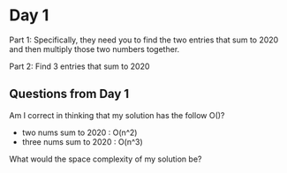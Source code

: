 # Day 1

Part 1: Specifically, they need you to find the two entries that sum to 2020 and then multiply those two numbers together.

Part 2: Find 3 entries that sum to 2020


## Questions from Day 1 ###

Am I correct in thinking that my solution has the follow O()?
- two nums sum to 2020 : O(n^2)
- three nums sum to 2020 : O(n^3)

What would the space complexity of my solution be?